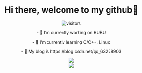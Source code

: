 <p>
  <h1 align="center"><b>Hi there, welcome to my github👋</b></h1>
</p>
<p align="center">
    <img align="center" alt="visitors" src="https://profile-counter.glitch.me/Scholar618/count.svg" />
</p>

<p align="center">
- 🔭 I’m currently working on HUBU 
</p>
<p align="center">
- 🌱 I’m currently learning C/C++, Linux
</p>
<p align="center">
- 💬 My blog is https://blog.csdn.net/qq_63228903
</p>
<div align="center"> <img src="https://github-readme-stats.vercel.app/api/top-langs/?username=Scholar618"> </div>
<div align="center"> <img src="https://github-readme-stats.vercel.app/api?username=Scholar618"> </div>
<!--
**Scholar618/Scholar618** is a ✨ _special_ ✨ repository because its `README.md` (this file) appears on your GitHub profile.
<div align="center"> <img src="https://stats.justsong.cn/api/csdn?id=qq_63228903"> </div>
<div align="center"> <img src="https://github-readme-stats.vercel.app/api?username=Scholar618"> </div>
<div align="center"> <img src="https://github-readme-stats.vercel.app/api/top-langs/?username=Scholar618"> </div>
Here are some ideas to get you started:
### Hi there, welcome to my github👋
![Scholar618's GitHub stats](https://github-readme-stats.vercel.app/api?username=Schoalr618)
- 🔭 I’m currently working on HUBU 
- 🌱 I’m currently learning C/C++, Linux
- 👯 I’m looking to collaborate on ...
- 🤔 I’m looking for help with ...
- 💬 Ask me about ...
- 📫 How to reach me: ...
- 😄 Pronouns: ...
- ⚡ Fun fact: ...
-->
